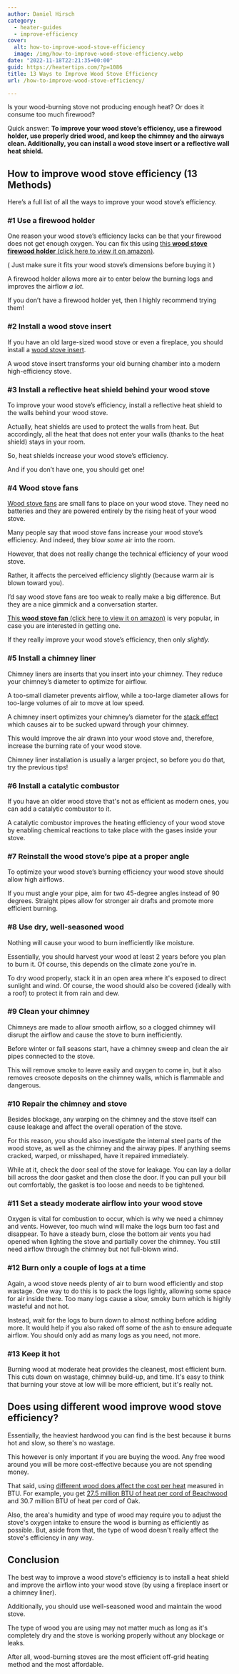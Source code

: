 ```yaml
---
author: Daniel Hirsch
category:
  - heater-guides
  - improve-efficiency
cover:
  alt: how-to-improve-wood-stove-efficiency
  image: /img/how-to-improve-wood-stove-efficiency.webp
date: "2022-11-18T22:21:35+00:00"
guid: https://heatertips.com/?p=1086
title: 13 Ways to Improve Wood Stove Efficiency
url: /how-to-improve-wood-stove-efficiency/

---
```

Is your wood-burning stove not producing enough heat? Or does it consume too much firewood?

Quick answer: **To improve your wood stove’s efficiency, use a firewood holder, use properly dried wood, and keep the chimney and the airways clean. Additionally, you can install a wood stove insert or a reflective wall heat shield.**

## How to improve wood stove efficiency (13 Methods)

Here’s a full list of all the ways to improve your wood stove’s efficiency.

### \#1 Use a firewood holder

One reason your wood stove’s efficiency lacks can be that your firewood does not get enough oxygen. You can fix this using [this **wood stove firewood holder** (click here to view it on amazon)](https://www.amazon.com/Hi-Flame-Log-Grate-Fireplace-Firewood/dp/B07T359ZRZ?crid=1H9G7GVQJYQGU&keywords=wood+stove+insert&qid=1668808304&sprefix=wood+stove+inser%2Caps%2C170&sr=8-13&linkCode=ll1&tag=heatertips-20&linkId=4e89d01e41c016f8bca0a39fa18b60b7&language=en_US&ref_=as_li_ss_tl).

( Just make sure it fits your wood stove’s dimensions before buying it )

A firewood holder allows more air to enter below the burning logs and improves the airflow _a lot._

If you don’t have a firewood holder yet, then I highly recommend trying them!

### \#2 Install a wood stove insert

If you have an old large-sized wood stove or even a fireplace, you should install a [wood stove insert](/are-wood-stove-inserts-worth-it/).

A wood stove insert transforms your old burning chamber into a modern high-efficiency stove.

### \#3 Install a reflective heat shield behind your wood stove

To improve your wood stove’s efficiency, install a reflective heat shield to the walls behind your wood stove.

Actually, heat shields are used to protect the walls from heat. But accordingly, all the heat that does not enter your walls (thanks to the heat shield) stays in your room.

So, heat shields increase your wood stove’s efficiency.

And if you don’t have one, you should get one!

### \#4 Wood stove fans

[Wood stove fans](/are-wood-stove-fans-worth-it/) are small fans to place on your wood stove. They need no batteries and they are powered entirely by the rising heat of your wood stove.

Many people say that wood stove fans increase your wood stove’s efficiency. And indeed, they blow _some_ air into the room.

However, that does not really change the technical efficiency of your wood stove.

Rather, it affects the perceived efficiency slightly (because warm air is blown toward you).

I’d say wood stove fans are too weak to really make a big difference. But they are a nice gimmick and a conversation starter.

[This **wood stove fan** (click here to view it on amazon)](https://www.amazon.com/GALAFIRE-Warranty-Thermometer-Fireplace-Accessories/dp/B0171A42S2?crid=FZ1OYT286N8W&keywords=wood+stove+fan&qid=1668808173&sprefix=wood+stove+fa%2Caps%2C164&sr=8-2-spons&sp_csd=d2lkZ2V0TmFtZT1zcF9hdGY&psc=1&smid=A3TTLWB3O3TZXN&linkCode=ll1&tag=heatertips-20&linkId=6b577375828ed4db119ea6b7c2e09448&language=en_US&ref_=as_li_ss_tl) is very popular, in case you are interested in getting one.

If they really improve your wood stove’s efficiency, then only _slightly._

### \#5 Install a chimney liner

Chimney liners are inserts that you insert into your chimney. They reduce your chimney’s diameter to optimize for airflow.

A too-small diameter prevents airflow, while a too-large diameter allows for too-large volumes of air to move at low speed.

A chimney insert optimizes your chimney’s diameter for the [stack effect](https://en.wikipedia.org/wiki/Stack_effect) which causes air to be sucked upward through your chimney.

This would improve the air drawn into your wood stove and, therefore, increase the burning rate of your wood stove.

Chimney liner installation is usually a larger project, so before you do that, try the previous tips!

### \#6 Install a catalytic combustor

If you have an older wood stove that's not as efficient as modern ones, you can add a catalytic combustor to it.

A catalytic combustor improves the heating efficiency of your wood stove by enabling chemical reactions to take place with the gases inside your stove.

### \#7 Reinstall the wood stove’s pipe at a proper angle

To optimize your wood stove’s burning efficiency your wood stove should allow high airflows.

If you must angle your pipe, aim for two 45-degree angles instead of 90 degrees. Straight pipes allow for stronger air drafts and promote more efficient burning.

### \#8 Use dry, well-seasoned wood

Nothing will cause your wood to burn inefficiently like moisture.

Essentially, you should harvest your wood at least 2 years before you plan to burn it. Of course, this depends on the climate zone you’re in.

To dry wood properly, stack it in an open area where it's exposed to direct sunlight and wind. Of course, the wood should also be covered (ideally with a roof) to protect it from rain and dew.

### \#9 Clean your chimney

Chimneys are made to allow smooth airflow, so a clogged chimney will disrupt the airflow and cause the stove to burn inefficiently.

Before winter or fall seasons start, have a chimney sweep and clean the air pipes connected to the stove.

This will remove smoke to leave easily and oxygen to come in, but it also removes creosote deposits on the chimney walls, which is flammable and dangerous.

### \#10 Repair the chimney and stove

Besides blockage, any warping on the chimney and the stove itself can cause leakage and affect the overall operation of the stove.

For this reason, you should also investigate the internal steel parts of the wood stove, as well as the chimney and the airway pipes. If anything seems cracked, warped, or misshaped, have it repaired immediately.

While at it, check the door seal of the stove for leakage. You can lay a dollar bill across the door gasket and then close the door. If you can pull your bill out comfortably, the gasket is too loose and needs to be tightened.

### \#11 Set a steady moderate airflow into your wood stove

Oxygen is vital for combustion to occur, which is why we need a chimney and vents. However, too much wind will make the logs burn too fast and disappear. To have a steady burn, close the bottom air vents you had opened when lighting the stove and partially cover the chimney. You still need airflow through the chimney but not full-blown wind.

### \#12 Burn only a couple of logs at a time

Again, a wood stove needs plenty of air to burn wood efficiently and stop wastage. One way to do this is to pack the logs lightly, allowing some space for air inside there. Too many logs cause a slow, smoky burn which is highly wasteful and not hot.

Instead, wait for the logs to burn down to almost nothing before adding more. It would help if you also raked off some of the ash to ensure adequate airflow. You should only add as many logs as you need, not more.

### \#13 Keep it hot

Burning wood at moderate heat provides the cleanest, most efficient burn. This cuts down on wastage, chimney build-up, and time. It's easy to think that burning your stove at low will be more efficient, but it's really not.

## Does using different wood improve wood stove efficiency?

Essentially, the heaviest hardwood you can find is the best because it burns hot and slow, so there's no wastage.

This however is only important if you are buying the wood. Any free wood around you will be more cost-effective because you are not spending money.

That said, using [different wood does affect the cost per heat](/how-to-heat-room-without-electricity/) measured in BTU. For example, you get [27.5 million BTU of heat per cord of Beachwood](https://forestry.usu.edu/forest-products/wood-heating) and 30.7 million BTU of heat per cord of Oak.

Also, the area's humidity and type of wood may require you to adjust the stove's oxygen intake to ensure the wood is burning as efficiently as possible. But, aside from that, the type of wood doesn't really affect the stove's efficiency in any way.

## Conclusion

The best way to improve a wood stove's efficiency is to install a heat shield and improve the airflow into your wood stove (by using a fireplace insert or a chimney liner).

Additionally, you should use well-seasoned wood and maintain the wood stove.

The type of wood you are using may not matter much as long as it's completely dry and the stove is working properly without any blockage or leaks.

After all, wood-burning stoves are the most efficient off-grid heating method and the most affordable.
